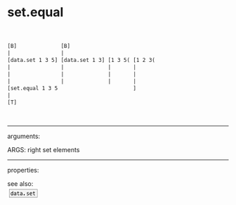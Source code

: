 # set.equal

```


[B]              [B]
|                |
[data.set 1 3 5] [data.set 1 3] [1 3 5( [1 2 3(
|                |              |       |
|                |              |       |
|                |              |       |
[set.equal 1 3 5                        ]
|
[T]

            
```
---
arguments:

ARGS: right set elements<br>

---
properties:


see also:<br>
![data.set](img/object_data.set.png)
